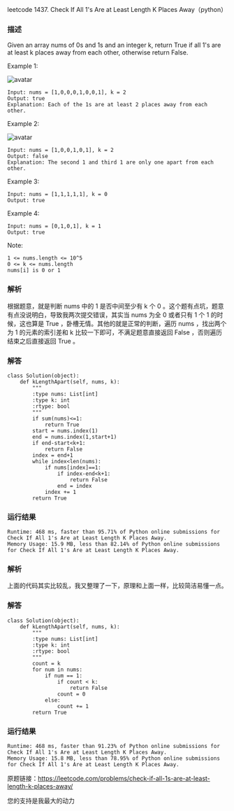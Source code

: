 leetcode  1437. Check If All 1's Are at Least Length K Places Away（python）

### 描述


Given an array nums of 0s and 1s and an integer k, return True if all 1's are at least k places away from each other, otherwise return False.




Example 1:

![avatar](https://assets.leetcode.com/uploads/2020/04/15/sample_1_1791.png)

	Input: nums = [1,0,0,0,1,0,0,1], k = 2
	Output: true
	Explanation: Each of the 1s are at least 2 places away from each other.

	
Example 2:

![avatar](https://assets.leetcode.com/uploads/2020/04/15/sample_2_1791.png)

	Input: nums = [1,0,0,1,0,1], k = 2
	Output: false
	Explanation: The second 1 and third 1 are only one apart from each other.

Example 3:


	Input: nums = [1,1,1,1,1], k = 0
	Output: true
	
Example 4:


	Input: nums = [0,1,0,1], k = 1
	Output: true
	


Note:

	1 <= nums.length <= 10^5
	0 <= k <= nums.length
	nums[i] is 0 or 1


### 解析


根据题意，就是判断 nums 中的 1 是否中间至少有 k 个 0 。这个题有点坑，题意有点没说明白，导致我两次提交错误，其实当 nums 为全 0 或者只有 1 个 1 的时候，这也算是 True ，卧槽无情。其他的就是正常的判断，遍历 nums ，找出两个为 1 的元素的索引差和 k 比较一下即可，不满足题意直接返回 False ，否则遍历结束之后直接返回 True 。

### 解答
				

	class Solution(object):
	    def kLengthApart(self, nums, k):
	        """
	        :type nums: List[int]
	        :type k: int
	        :rtype: bool
	        """
	        if sum(nums)<=1:
	            return True
	        start = nums.index(1)
	        end = nums.index(1,start+1)
	        if end-start<k+1:
	            return False
	        index = end+1
	        while index<len(nums):
	            if nums[index]==1:
	                if index-end<k+1:
	                    return False
	                end = index
	            index += 1
	        return True
            	      
			
### 运行结果


	Runtime: 468 ms, faster than 95.71% of Python online submissions for Check If All 1's Are at Least Length K Places Away.
	Memory Usage: 15.9 MB, less than 82.14% of Python online submissions for Check If All 1's Are at Least Length K Places Away.
	
### 解析


上面的代码其实比较乱，我又整理了一下，原理和上面一样，比较简洁易懂一点。

### 解答
				
	class Solution(object):
	    def kLengthApart(self, nums, k):
	        """
	        :type nums: List[int]
	        :type k: int
	        :rtype: bool
	        """
	        count = k
	        for num in nums:
	            if num == 1:
	                if count < k:
	                    return False
	                count = 0
	            else:
	                count += 1
	        return True
	

	
            	      
			
### 运行结果

	Runtime: 468 ms, faster than 91.23% of Python online submissions for Check If All 1's Are at Least Length K Places Away.
	Memory Usage: 15.8 MB, less than 78.95% of Python online submissions for Check If All 1's Are at Least Length K Places Away.
	
原题链接：https://leetcode.com/problems/check-if-all-1s-are-at-least-length-k-places-away/



您的支持是我最大的动力
